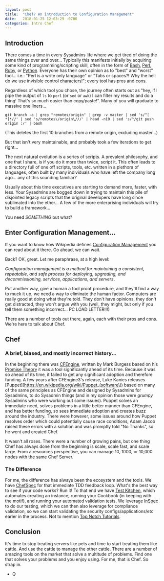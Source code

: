 ```yaml
---
layout: post
title:  "Chef? An introduction to Configuration Management"
date:   2018-01-25 12:03:29 -0700
categories: Intro Chef
---
```


## Introduction

There comes a time in every Sysadmins life where we get tired of doing the same things over and over...  Typically this manifests initially by acquiring some kind of programming/scripting skill, often in the form of [Bash](https://www.gnu.org/software/bash/), [Perl](https://www.perl.org/), [Ruby](https://www.ruby-lang.org), or [Python](https://www.python.org/).  Everyone has their own opinion as to "best" and "worst" tool...  i.e.: "Perl is a write only language" or "Tabs or spaces?! Why the hell do we use invisible control characters!"; every tool has pros and cons.

Regardless of which tool you chose, the journey often starts out as "hey, if I pipe the output of `ls` to `perl` (or `sed` or `awk`) I can filter my results and do a thing!  That's so much easier than copy/paste!".  Many of you will graduate to massive one liners...

```
git branch -a | grep "remotes/origin" | grep -v master | sed 's/^[ *]*//' | sed 's/remotes\/origin\///' | head -n10 | sed 's/^/git push origin :/' | bash
```

(This deletes the first 10 branches from a remote origin, excluding master...)

But that isn't very maintainable, and probably took a few iterations to get right...

The next natural evolution is a series of scripts.  A prevalent philosophy, and one that I share, is if you do it more than twice, script it.  This often leads to a directory full of one off scripts, tools, etc. written in a plethora of languages, often built by many individuals who have left the company long ago... any of this sounding familiar?

Usually about this time executives are starting to demand more, faster, with less.  Your Sysadmins are bogged down in trying to maintain this pile of disjointed legacy scripts that the original developers have long since sublimated into the ether...  A few of the more enterprising individuals will try to build a framework...

You need _*SOMETHING*_ but what?

## Enter Configuration Management...

If you want to know how Wikipedia defines [Configuration Management](https://en.wikipedia.org/wiki/Configuration_management) you can read about it there.  Go ahead, we can wait.

Back?  OK, great.  Let me paraphrase, at a high level:

_Configuration management is a method for maintaining a consistent, repeatable, and safe process for deploying, upgrading, and decommissioning, services, applications, and servers_.

Put another way, give a human a fool proof procedure, and they'll find a way to muck it up, we need a way to eliminate the human factor.  Computers are really good at doing what they're told.  They don't have opinions, they don't get distracted, they won't argue with you (well, they might, but only if you tell them something incorrect... PC LOAD LETTER!!!)

There are a number of tools out there, again, each with their pros and cons.  We're here to talk about Chef.

## Chef

### A brief, biased, and mostly incorrect history...

In the beginning there was [CFEngine](https://en.wikipedia.org/wiki/CFEngine), written by Mark Burgess based on his [Promise Theory](https://en.wikipedia.org/wiki/Promise_theory) it was a tool significantly ahead of its time.  Because it was so ahead of its time, it failed to get any significant adoption and therefore funding.  A few years after CFEngine3's release,  Luke Kanies releases [Puppet](https://en.wikipedia.org/wiki/Puppet_(software\)) based on many of the same principles as CFEngine and designed by Sysadmins for Sysadmins, to do Sysadmin things (and in my opinion those were _grumpy_ Sysadmins who were working out some issues).  Puppet solves an immediate need, solves problems in a little better manner than CFEngine, and has better funding, so sees immediate adoption and creates buzz around the industry.  There were however, some issues around how Puppet resolves order which could potentially cause race conditions, Adam Jacob raised these errors with a solution and was promptly told "No Thanks", so he went and created Chef.

It wasn't all roses.  There were a number of growing pains, but one thing Chef has always done from the beginning is scale, scale fast, and scale large.  From a resources perspective, you can manage 10, 1000, or 10,000 nodes with the same Chef Server.

### The Difference

For me, the difference has always been the ecosystem and the tools.  We have [ChefSpec](http://chefspec.github.io/chefspec/) for that immediate TDD feedback loop.  What's the best way to see if your code works?  Run it!  To that end we have [Test Kitchen](https://kitchen.ci/), which automates creating an instance, running your Cookbook (in keeping with the motif), and running your automated validation tests.  We leverage [InSpec](https://www.inspec.io/) to do our testing, which we can then also leverage for compliance validation, so we can start validating the security configs/applications/etc earier in the process.  Not to mention [Top Notch Tutorials](https://learn.chef.io/).

## Conclusion

It's time to stop treating servers like pets and time to start treating them like cattle.  And use the cattle to manage the other cattle.  There are a number of amazing tools on the market that solve a multitude of problems.  Find one that solves your problems and you enjoy using.  For me, that is Chef.  So strap in.

- Q


